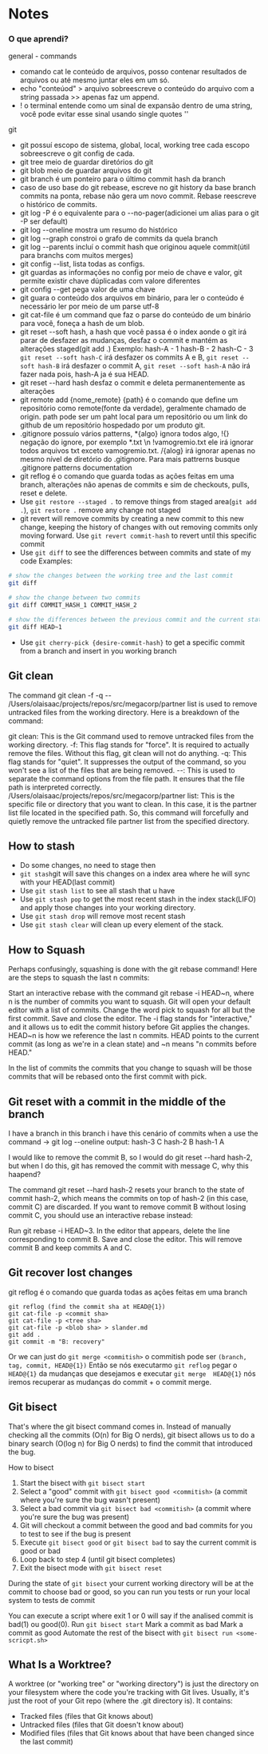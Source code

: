 # Notes


### O que aprendi?

general - commands
- comando cat le conteúdo de arquivos, posso contenar resultados de arquivos ou até mesmo juntar eles em um só.
- echo "conteúod" > arquivo sobreescreve o conteúdo do arquivo com a string passada >> apenas faz um append.
- ! o terminal entende como um sinal de expansão dentro de uma string, você pode evitar esse sinal usando single quotes ''

git 
- git possuí escopo de sistema, global, local, working tree cada escopo sobreescreve o git config de cada.
- git tree meio de guardar diretórios do git
- git blob meio de guardar arquivos do git
- git branch é um ponteiro para o último commit hash da branch
- caso de uso base do git rebease, escreve no git history da base branch commits na ponta, 
rebase não gera um novo commit. Rebase reescreve o histórico de commits.
- git log -P é o equivalente para o --no-pager(adicionei um alias para o git -P ser default)
- git log --oneline mostra um resumo do histórico
- git log --graph constroi o grafo de commits da quela branch
- git log --parents incluí o commit hash que originou aquele commit(útil para branchs com muitos merges)
- git config --list, lista todas as configs.
- git guardas as informações no config por meio de chave e valor, git permite existir chave dúplicadas com valore diferentes
- git config --get pega valor de uma chave
- git guara o conteúdo dos arquivos em binário, para ler o conteúdo é necessário ler por meio de um parse utf-8
- git cat-file é um command que faz o parse do conteúdo de um binário para você, foneça a hash de um blob.
- git reset --soft hash, a hash que você passa é o index aonde o git irá parar de desfazer as mudanças, desfaz o commit e mantém as alterações staged(git add .)
Exemplo:
hash-A - 1
hash-B - 2
hash-C - 3
`git reset --soft hash-C` irá desfazer os commits A e B, `git reset --soft hash-B` irá desfazer o commit A, `git reset --soft hash-A` não irá fazer nada pois, hash-A ja é sua HEAD.
- git reset --hard hash desfaz o commit e deleta permanentemente as alterações
- git remote add {nome_remote} {path} é o comando que define um repositório como remote(fonte da verdade), geralmente chamado de origin.
path pode ser um paht local para um repositório ou um link do github de um repositório hospedado por um produto git.
- .gitignore possuío vários patterns, *{algo} ignora todos algo, !{} negação do ignore, 
por exemplo *.txt \n !vamogremio.txt ele irá ignorar todos arquivos txt exceto vamogremio.txt.
/{alog} irá ignorar apenas no mesmo nível de diretório do .gitignore. Para mais pattrerns busque .gitignore patterns documentation
- git reflog é o comando que guarda todas as ações feitas em uma branch, alterações não apenas de commits e sim de checkouts, pulls, reset e delete.
- Use `git restore --staged .` to remove things from staged area(`git add .`), `git restore .` remove any change not staged
- git revert will remove commits by creating a new commit to this new change, keeping the history of changes with out removing commits only moving forward. Use `git revert commit-hash` to revert until this specific commit
- Use `git diff` to see the differences between commits and state of my code
Examples:
```bash
# show the changes between the working tree and the last commit
git diff

# show the change between two commits
git diff COMMIT_HASH_1 COMMIT_HASH_2

# show the differences between the previous commit and the current state, including the last commit and uncommitted changes
git diff HEAD~1
```
- Use `git cherry-pick {desire-commit-hash}` to get a specific commit from a branch and insert in you working branch

## Git clean
The command git clean -f -q -- /Users/olaisaac/projects/repos/src/megacorp/partner list is used to remove untracked files from the working directory. Here is a breakdown of the command:

git clean: This is the Git command used to remove untracked files from the working directory.
-f: This flag stands for "force". It is required to actually remove the files. Without this flag, git clean will not do anything.
-q: This flag stands for "quiet". It suppresses the output of the command, so you won't see a list of the files that are being removed.
--: This is used to separate the command options from the file path. It ensures that the file path is interpreted correctly.
/Users/olaisaac/projects/repos/src/megacorp/partner list: This is the specific file or directory that you want to clean. In this case, it is the partner list file located in the specified path.
So, this command will forcefully and quietly remove the untracked file partner list from the specified directory.

## How to stash

- Do some changes, no need to stage then
- `git stash`git will save this changes on a index area where he will sync with your HEAD(last commit)
- Use `git stash list` to see all stash that u have
- Use `git stash pop` to get the most recent stash in the index stack(LIFO) and apply those changes into your working directory.
- Use `git stash drop` will remove most recent stash
- Use `git stash clear` will clean up every element of the stack.


## How to Squash

Perhaps confusingly, squashing is done with the git rebase command! Here are the steps to squash the last n commits:

Start an interactive rebase with the command git rebase -i HEAD~n, where n is the number of commits you want to squash.
Git will open your default editor with a list of commits. Change the word pick to squash for all but the first commit.
Save and close the editor.
The -i flag stands for "interactive," and it allows us to edit the commit history before Git applies the changes. HEAD~n is how we reference the last n commits. HEAD points to the current commit (as long as we're in a clean state) and ~n means "n commits before HEAD."

In the list of commits the commits that you change to squash will be those commits that will be rebased onto the first commit with pick.

## Git reset with a commit in the middle of the branch
I have a branch in this branch i have this cenário of commits when a use the command
-> git log --oneline
output: 
hash-3 C 
hash-2 B 
hash-1 A

I would like to remove the commit B, so I would do git reset --hard hash-2, but when I do this, git has removed the commit with message C, why this haapend?

The command git reset --hard hash-2 resets your branch to the state of commit hash-2, which means the commits on top of hash-2 (in this case, commit C) are discarded. If you want to remove commit B without losing commit C, you should use an interactive rebase instead:

Run git rebase -i HEAD~3.
In the editor that appears, delete the line corresponding to commit B.
Save and close the editor.
This will remove commit B and keep commits A and C.

## Git recover lost changes
git reflog é o comando que guarda todas as ações feitas em uma branch
```
git reflog (find the commit sha at HEAD@{1})
git cat-file -p <commit sha>
git cat-file -p <tree sha>
git cat-file -p <blob sha> > slander.md
git add .
git commit -m "B: recovery"
```

Or we can just do `git merge <commitish>`
o commitish pode ser `(branch, tag, commit, HEAD@{1})`
Então se nós executarmo `git reflog` pegar o ` HEAD@{1}` da mudanças que desejamos e executar
`git merge  HEAD@{1}` nós iremos recuperar as mudanças do commit + o commit merge.

## Git bisect

That's where the git bisect command comes in. Instead of manually checking all the commits (O(n) for Big O nerds), 
git bisect allows us to do a binary search (O(log n) for Big O nerds) to find the commit that introduced the bug.

How to bisect 
1. Start the bisect with `git bisect start`
2. Select a "good" commit with `git bisect good <commitish>` (a commit where you're sure the bug wasn't present)
3. Select a bad commit via `git bisect bad <commitish>` (a commit where you're sure the bug was present)
4. Git will checkout a commit between the good and bad commits for you to test to see if the bug is present
5. Execute `git bisect good` or `git bisect bad` to say the current commit is good or bad
6. Loop back to step 4 (until git bisect completes)
7. Exit the bisect mode with `git bisect reset`

During the state of `git bisect` your current working directory will be at the commit to choose bad or good, 
so you can run you tests or run your local system to tests de commit

You can execute a script where exit 1 or 0 will say if the analised commit is bad(1) ou good(0).
Run `git bisect start`
Mark a commit as bad
Mark a commit as good
Automate the rest of the bisect with `git bisect run <some-scricpt.sh>`


## What Is a Worktree?
A worktree (or "working tree" or "working directory") is just the directory on your filesystem where the code you're tracking with Git lives. 
Usually, it's just the root of your Git repo (where the .git directory is). It contains:
- Tracked files (files that Git knows about)
- Untracked files (files that Git doesn't know about)
- Modified files (files that Git knows about that have been changed since the last commit)